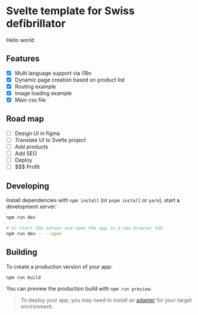 # Svelte template for Swiss defibrillator

Hello world

## Features

- [x] Multi language support via i18n
- [x] Dynamic page creation based on product list
- [x] Routing example
- [x] Image loading example
- [x] Main css file 

## Road map

- [ ] Design UI in figma
- [ ] Translate UI to Svelte project
- [ ] Add products
- [ ] Add SEO
- [ ] Deploy
- [ ] $$$ Profit

## Developing

Install dependencies with `npm install` (or `pnpm install` or `yarn`), start a development server:

```bash
npm run dev

# or start the server and open the app in a new browser tab
npm run dev -- --open
```

## Building

To create a production version of your app:

```bash
npm run build
```

You can preview the production build with `npm run preview`.

> To deploy your app, you may need to install an [adapter](https://kit.svelte.dev/docs/adapters) for your target environment.
